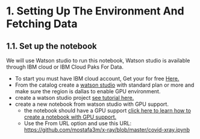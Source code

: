 # 1. Setting Up The Environment And Fetching Data 

## 1.1. Set up the notebook

We will use Watson studio to run this notebook, Watson studio is available through IBM cloud or IBM Cloud Paks For Data.

* To start you must have IBM cloud account, Get your for free <a href="https://cloud.ibm.com/registration">Here.</a>   
* From the catalog create a <a href="https://cloud.ibm.com/catalog/services/watson-studio">watson studio</a> with standard plan or more and make sure the region is dallas to enable GPU environment.  
* create a watson studio project <a href="https://www.youtube.com/watch?v=-CUi8GezG1I">see tutorial here.</a>  
* create a new notebook from watson studio with GPU support.    
    * the notebook should have a GPU support <a href="https://www.youtube.com/watch?v=RNIWtpnNBoo">click here to learn how to create a notebook with GPU support.</a>
    * Use the From URL option and use this URL: https://github.com/mostafa3m/x-ray/blob/master/covid-xray.ipynb
